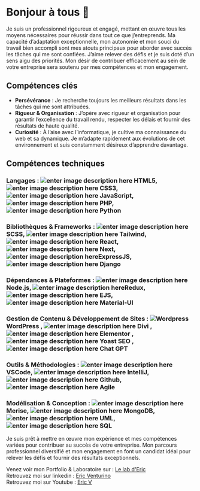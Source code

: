 # Bonjour à tous 👋

Je suis un professionnel rigoureux et engagé, mettant en œuvre tous les moyens nécessaires pour réussir dans tout ce que j’entreprends. Ma capacité d’adaptation exceptionnelle, mon autonomie et mon souci du travail bien accompli sont mes atouts principaux pour aborder avec succès les tâches qui me sont confiées. J’aime relever des défis et je suis doté d’un sens aigu des priorités. Mon désir de contribuer efficacement au sein de votre entreprise sera soutenu par mes compétences et mon engagement.

## Compétences clés

-   **Persévérance**  : Je recherche toujours les meilleurs résultats dans les tâches qui me sont attribuées.
-   **Rigueur & Organisation**  : J’opère avec rigueur et organisation pour garantir l’excellence du travail rendu, respecter les délais et fournir des résultats de haute qualité.
-   **Curiosité**  : À l’aise avec l’informatique, je cultive ma connaissance du web et sa dynamique. Je m’adapte rapidement aux évolutions de cet environnement et suis constamment désireux d’apprendre davantage.

## Compétences techniques

### Langages  : ![enter image description here](https://lelabderic.fr/wp-content/uploads/2023/08/html-1.png) HTML5, ![enter image description here](https://lelabderic.fr/wp-content/uploads/2023/08/css-1.png) CSS3, ![enter image description here](https://lelabderic.fr/wp-content/uploads/2023/08/js-1.png) JavaScript, ![enter image description here](https://lelabderic.fr/wp-content/uploads/2023/08/php-2.png) PHP, ![enter image description here](https://lelabderic.fr/wp-content/uploads/2023/08/python-1.png) Python
### Bibliothèques & Frameworks  : ![enter image description here](https://lelabderic.fr/wp-content/uploads/2023/08/sass-1.png) SCSS,  ![enter image description here](https://lelabderic.fr/wp-content/uploads/2023/08/tailwind-1.png) Tailwind,  ![enter image description here](https://lelabderic.fr/wp-content/uploads/2023/08/react-2.png) React, ![enter image description here](https://lelabderic.fr/wp-content/uploads/2023/08/next-1.png) Next, ![enter image description here](https://lelabderic.fr/wp-content/uploads/2023/08/express-js-1.png)ExpressJS, ![enter image description here](https://lelabderic.fr/wp-content/uploads/2023/08/django-1.png) Django
### Dépendances & Plateformes  : ![enter image description here](https://lelabderic.fr/wp-content/uploads/2023/08/node-2.png) Node.js, ![enter image description here](https://lelabderic.fr/wp-content/uploads/2023/08/redux-2.png)Redux, ![enter image description here](https://lelabderic.fr/wp-content/uploads/2023/08/ejs-1.png) EJS,  ![enter image description here](https://lelabderic.fr/wp-content/uploads/2023/08/material-ui-1.png) Material-UI
### Gestion de Contenu & Développement de Sites  :    ![Wordpress](https://lelabderic.fr/wp-content/uploads/2023/08/wordpress-1.png) WordPress , ![enter image description here](https://lelabderic.fr/wp-content/uploads/2023/08/divi-1.png) Divi , ![enter image description here](https://lelabderic.fr/wp-content/uploads/2023/08/elementor-1.png) Elementor , ![enter image description here](https://lelabderic.fr/wp-content/uploads/2023/08/yoast-1.png) Yoast SEO ,      ![enter image description here](https://lelabderic.fr/wp-content/uploads/2023/08/chatgpt-1.png)  Chat GPT
### Outils & Méthodologies  : ![enter image description here](https://lelabderic.fr/wp-content/uploads/2023/08/vscode-2.png) VSCode, ![enter image description here](https://lelabderic.fr/wp-content/uploads/2023/08/vscode-2.png) IntelliJ, ![enter image description here](https://lelabderic.fr/wp-content/uploads/2023/08/github-2.png) Github, ![enter image description here](https://lelabderic.fr/wp-content/uploads/2023/08/agile-2.png) Agile
### Modélisation & Conception  :  ![enter image description here](https://lelabderic.fr/wp-content/uploads/2023/08/merise-1.png) Merise,  ![enter image description here](https://lelabderic.fr/wp-content/uploads/2023/08/mongo-1.png) MongoDB, ![enter image description here](https://lelabderic.fr/wp-content/uploads/2023/08/uml-2.png) UML, ![enter image description here](https://lelabderic.fr/wp-content/uploads/2023/08/mysql-1.png) SQL

Je suis prêt à mettre en œuvre mon expérience et mes compétences variées pour contribuer au succès de votre entreprise. Mon parcours professionnel diversifié et mon engagement en font un candidat idéal pour relever les défis et fournir des résultats exceptionnels.

Venez voir mon Portfolio & Laboratoire sur : [Le lab d'Eric](https://lelabderic.fr/)  
Retrouvez moi sur linkedin : [Eric Venturino](https://www.linkedin.com/in/eric-venturino/)  
Retrouvez moi sur Youtube : [Eric V](https://www.youtube.com/@ventustyl/videos)  
